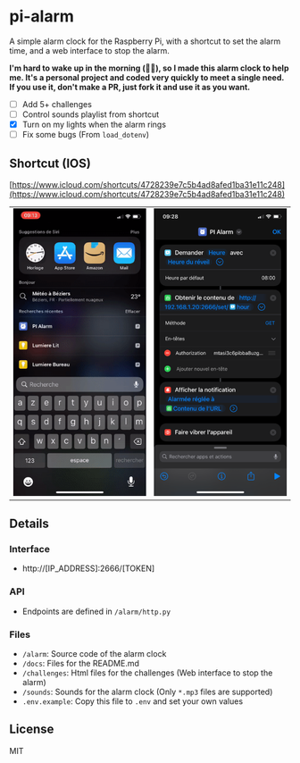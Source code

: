 # pi-alarm

A simple alarm clock for the Raspberry Pi, with a shortcut to set the alarm time, and a web interface to stop the alarm.

**I'm hard to wake up in the morning (😶‍🌫️), so I made this alarm clock to help me.
It's a personal project and coded very quickly to meet a single need. If you use it, don't make a PR, just fork it and use it as you want.**

-   [ ] Add 5+ challenges
-   [ ] Control sounds playlist from shortcut
-   [x] Turn on my lights when the alarm rings
-   [ ] Fix some bugs (From `load_dotenv`)

## Shortcut (IOS)

[https://www.icloud.com/shortcuts/4728239e7c5b4ad8afed1ba31e11c248](https://www.icloud.com/shortcuts/4728239e7c5b4ad8afed1ba31e11c248)

<table>
  <tr>
    <td valign="top"><img width="320px" src="docs/shortcut.gif"/></td>
    <td valign="top"><img width="320px" src="docs/shortcut.png"/></td>
  </tr>
</table>

## Details

### Interface

-   http://[IP_ADDRESS]:2666/[TOKEN]

### API

-   Endpoints are defined in `/alarm/http.py`

### Files

-   `/alarm`: Source code of the alarm clock
-   `/docs`: Files for the README.md
-   `/challenges`: Html files for the challenges (Web interface to stop the alarm)
-   `/sounds`: Sounds for the alarm clock (Only `*.mp3` files are supported)
-   `.env.example`: Copy this file to `.env` and set your own values

## License

MIT
